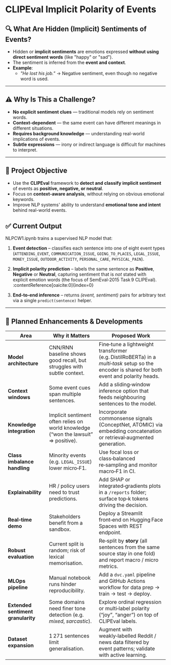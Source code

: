 # CLIPEval Implicit Polarity of Events
## 🔍 What Are Hidden (Implicit) Sentiments of Events?

- Hidden or **implicit sentiments** are emotions expressed **without using direct sentiment words** (like "happy" or "sad").
- The sentiment is inferred from the **event and context**.
- **Example**:  
  - *"He lost his job."* → Negative sentiment, even though no negative word is used.

---

## ⚠️ Why Is This a Challenge?

- **No explicit sentiment clues** — traditional models rely on sentiment words.
- **Context-dependent** — the same event can have different meanings in different situations.
- **Requires background knowledge** — understanding real-world implications of events.
- **Subtle expressions** — irony or indirect language is difficult for machines to interpret.

---

## 🎯 Project Objective

- Use the **CLIPEval** framework to **detect and classify implicit sentiment** of events as **positive, negative, or neutral**.
- Focus on **context-aware analysis**, without relying on obvious emotional keywords.
- Improve NLP systems' ability to understand **emotional tone and intent** behind real-world events.

## ✅ Current Output

NLPCW1.ipynb trains a supervised NLP model that:

1. **Event detection** – classifies each sentence into one of eight event types  
   (`ATTENDING_EVENT`, `COMMUNICATION_ISSUE`, `GOING_TO_PLACES`, `LEGAL_ISSUE`,  
   `MONEY_ISSUE`, `OUTDOOR_ACTIVITY`, `PERSONAL_CARE`, `PHYSICAL_PAIN`).

2. **Implicit polarity prediction** – labels the same sentence as **Positive**,  
   **Negative** or **Neutral**, capturing sentiment that is *not* stated with  
   explicit emotion words (the focus of SemEval‑2015 Task 9 CLIPEval). :contentReference[oaicite:0]{index=0}

3. **End‑to‑end inference** – returns *(event, sentiment)* pairs for arbitrary text  
   via a single `predict(sentence)` helper.

---

## 🚀 Planned Enhancements & Developments

| Area | Why it Matters | Proposed Work |
|------|----------------|---------------|
| **Model architecture** | CNN/RNN baseline shows good recall, but struggles with subtle context. | Fine‑tune a lightweight transformer (e.g. DistilRoBERTa) in a *multi‑task* setup so the encoder is shared for both event and polarity heads. |
| **Context windows** | Some event cues span multiple sentences. | Add a sliding‑window inference option that feeds neighbouring sentences to the model. |
| **Knowledge integration** | Implicit sentiment often relies on world knowledge (“won the lawsuit” ⇒ positive). | Incorporate commonsense signals (ConceptNet, ATOMIC) via embedding concatenation or retrieval‑augmented generation. |
| **Class imbalance handling** | Minority events (e.g. `LEGAL_ISSUE`) lower micro‑F1. | Use focal loss or class‑balanced re‑sampling and monitor macro‑F1 in CI. |
| **Explainability** | HR / policy users need to trust predictions. | Add SHAP or integrated‑gradients plots in a `/reports` folder; surface top‑k tokens driving the decision. |
| **Real‑time demo** | Stakeholders benefit from a sandbox. | Deploy a Streamlit front‑end on Hugging Face Spaces with REST endpoint. |
| **Robust evaluation** | Current split is random; risk of lexical memorisation. | Re‑split by **story** (all sentences from the same source stay in one fold) and report macro / micro metrics. |
| **MLOps pipeline** | Manual notebook runs hinder reproducibility. | Add a `dvc.yaml` pipeline and GitHub Actions workflow for data prep → train → test → deploy. |
| **Extended sentiment granularity** | Some domains need finer tone detection (e.g. *mixed*, *sarcastic*). | Explore ordinal regression or multi‑label polarity (“joy”, “anger”) on top of CLIPEval labels. |
| **Dataset expansion** | 1 271 sentences limit generalisation. | Augment with weakly‑labelled Reddit / news data filtered by event patterns; validate with active learning. |


